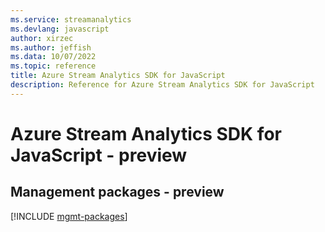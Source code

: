 ```yaml
---
ms.service: streamanalytics
ms.devlang: javascript
author: xirzec
ms.author: jeffish
ms.data: 10/07/2022
ms.topic: reference
title: Azure Stream Analytics SDK for JavaScript
description: Reference for Azure Stream Analytics SDK for JavaScript
---
```

# Azure Stream Analytics SDK for JavaScript - preview

## Management packages - preview
[!INCLUDE [mgmt-packages](stream-analytics-mgmt-index.md)]